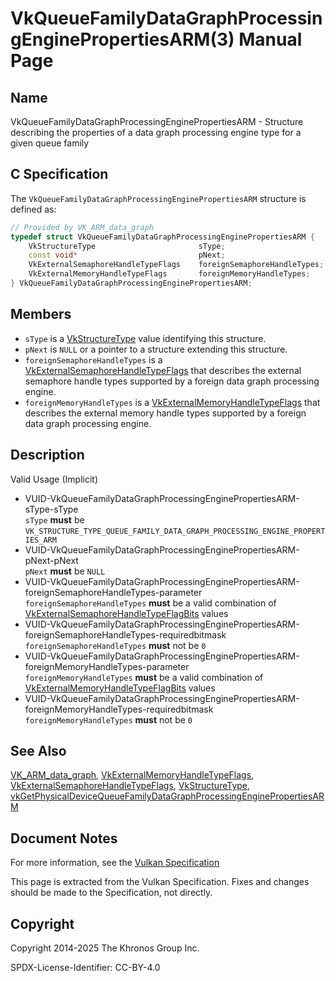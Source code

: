 # VkQueueFamilyDataGraphProcessingEnginePropertiesARM(3) Manual Page

## Name

VkQueueFamilyDataGraphProcessingEnginePropertiesARM - Structure describing the properties of a data graph processing engine type for a given queue family



## [](#_c_specification)C Specification

The `VkQueueFamilyDataGraphProcessingEnginePropertiesARM` structure is defined as:

```c++
// Provided by VK_ARM_data_graph
typedef struct VkQueueFamilyDataGraphProcessingEnginePropertiesARM {
    VkStructureType                       sType;
    const void*                           pNext;
    VkExternalSemaphoreHandleTypeFlags    foreignSemaphoreHandleTypes;
    VkExternalMemoryHandleTypeFlags       foreignMemoryHandleTypes;
} VkQueueFamilyDataGraphProcessingEnginePropertiesARM;
```

## [](#_members)Members

- `sType` is a [VkStructureType](https://registry.khronos.org/vulkan/specs/latest/man/html/VkStructureType.html) value identifying this structure.
- `pNext` is `NULL` or a pointer to a structure extending this structure.
- `foreignSemaphoreHandleTypes` is a [VkExternalSemaphoreHandleTypeFlags](https://registry.khronos.org/vulkan/specs/latest/man/html/VkExternalSemaphoreHandleTypeFlags.html) that describes the external semaphore handle types supported by a foreign data graph processing engine.
- `foreignMemoryHandleTypes` is a [VkExternalMemoryHandleTypeFlags](https://registry.khronos.org/vulkan/specs/latest/man/html/VkExternalMemoryHandleTypeFlags.html) that describes the external memory handle types supported by a foreign data graph processing engine.

## [](#_description)Description

Valid Usage (Implicit)

- [](#VUID-VkQueueFamilyDataGraphProcessingEnginePropertiesARM-sType-sType)VUID-VkQueueFamilyDataGraphProcessingEnginePropertiesARM-sType-sType  
  `sType` **must** be `VK_STRUCTURE_TYPE_QUEUE_FAMILY_DATA_GRAPH_PROCESSING_ENGINE_PROPERTIES_ARM`
- [](#VUID-VkQueueFamilyDataGraphProcessingEnginePropertiesARM-pNext-pNext)VUID-VkQueueFamilyDataGraphProcessingEnginePropertiesARM-pNext-pNext  
  `pNext` **must** be `NULL`
- [](#VUID-VkQueueFamilyDataGraphProcessingEnginePropertiesARM-foreignSemaphoreHandleTypes-parameter)VUID-VkQueueFamilyDataGraphProcessingEnginePropertiesARM-foreignSemaphoreHandleTypes-parameter  
  `foreignSemaphoreHandleTypes` **must** be a valid combination of [VkExternalSemaphoreHandleTypeFlagBits](https://registry.khronos.org/vulkan/specs/latest/man/html/VkExternalSemaphoreHandleTypeFlagBits.html) values
- [](#VUID-VkQueueFamilyDataGraphProcessingEnginePropertiesARM-foreignSemaphoreHandleTypes-requiredbitmask)VUID-VkQueueFamilyDataGraphProcessingEnginePropertiesARM-foreignSemaphoreHandleTypes-requiredbitmask  
  `foreignSemaphoreHandleTypes` **must** not be `0`
- [](#VUID-VkQueueFamilyDataGraphProcessingEnginePropertiesARM-foreignMemoryHandleTypes-parameter)VUID-VkQueueFamilyDataGraphProcessingEnginePropertiesARM-foreignMemoryHandleTypes-parameter  
  `foreignMemoryHandleTypes` **must** be a valid combination of [VkExternalMemoryHandleTypeFlagBits](https://registry.khronos.org/vulkan/specs/latest/man/html/VkExternalMemoryHandleTypeFlagBits.html) values
- [](#VUID-VkQueueFamilyDataGraphProcessingEnginePropertiesARM-foreignMemoryHandleTypes-requiredbitmask)VUID-VkQueueFamilyDataGraphProcessingEnginePropertiesARM-foreignMemoryHandleTypes-requiredbitmask  
  `foreignMemoryHandleTypes` **must** not be `0`

## [](#_see_also)See Also

[VK\_ARM\_data\_graph](https://registry.khronos.org/vulkan/specs/latest/man/html/VK_ARM_data_graph.html), [VkExternalMemoryHandleTypeFlags](https://registry.khronos.org/vulkan/specs/latest/man/html/VkExternalMemoryHandleTypeFlags.html), [VkExternalSemaphoreHandleTypeFlags](https://registry.khronos.org/vulkan/specs/latest/man/html/VkExternalSemaphoreHandleTypeFlags.html), [VkStructureType](https://registry.khronos.org/vulkan/specs/latest/man/html/VkStructureType.html), [vkGetPhysicalDeviceQueueFamilyDataGraphProcessingEnginePropertiesARM](https://registry.khronos.org/vulkan/specs/latest/man/html/vkGetPhysicalDeviceQueueFamilyDataGraphProcessingEnginePropertiesARM.html)

## [](#_document_notes)Document Notes

For more information, see the [Vulkan Specification](https://registry.khronos.org/vulkan/specs/latest/html/vkspec.html#VkQueueFamilyDataGraphProcessingEnginePropertiesARM)

This page is extracted from the Vulkan Specification. Fixes and changes should be made to the Specification, not directly.

## [](#_copyright)Copyright

Copyright 2014-2025 The Khronos Group Inc.

SPDX-License-Identifier: CC-BY-4.0